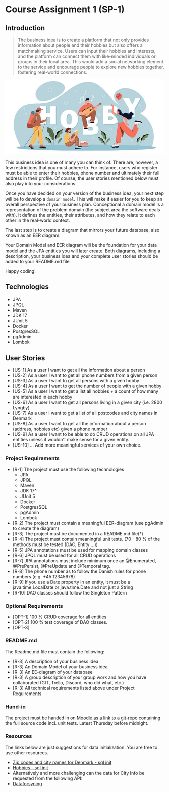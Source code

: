 # Course Assignment 1 (SP-1)

## Introduction

> The business idea is to create a platform that not only provides information about people and their hobbies but also offers a matchmaking service. Users can input their hobbies and interests, and the platform can connect them with like-minded individuals or groups in their local area. This would add a social networking element to the service and encourage people to explore new hobbies together, fostering real-world connections.

![Hobbies](../images/hobbies.png)

This business idea is one of many you can think of. There are, however, a few restrictions that you must adhere to.
For instance, users who register must be able to enter their hobbies, phone number and ultimately their full address in their profile. Of course, the user stories mentioned below must also play into your considerations.

Once you have decided on your version of the business idea, your next step will be to develop a `domain model`. This will make it easier for you to keep an overall perspective of your business plan. Conceptional a domain model is a representation of the
problem domain (the subject area the software deals with). It defines the entities, their attributes, and how they relate to each other in the real-world context.

The last step is to create a diagram that mirrors your future database, also known as an EER diagram.

Your Domain Model and EER diagram will be the foundation for your data model and the JPA entities you will later create. Both
diagrams, including a description, your business idea and your complete user stories should be added to your README.md file.

Happy coding!


## Technologies

- JPA
- JPQL
- Maven
- JDK 17
- JUnit 5
- Docker
- PostgresSQL
- pgAdmin
- Lombok

## User Stories

- [US-1] As a user I want to get all the information about a person
- [US-2] As a user I want to get all phone numbers from a given person
- [US-3] As a user I want to get all persons with a given hobby
- [US-4] As a user I want to get the number of people with a given hobby
- [US-5] As a user I want to get a list all hobbies + a count of how many are interested in each hobby
- [US-6] As a user I want to get all persons living in a given city (i.e. 2800 Lyngby)
- [US-7] As a user I want to get a list of all postcodes and city names in Denmark
- [US-8] As a user I want to get all the information about a person (address, hobbies etc) given a phone number
- [US-9] As a user I want to be able to do CRUD operations on all JPA entities unless it wouldn't make sense for a given entity.
- [US-10] … Add more meaningful services of your own choice.

### Project Requirements

- [R-1] The project must use the following technologies
    - JPA
    - JPQL
    - Maven
    - JDK 17^
    - JUnit 5
    - Docker
    - PostgresSQL
    - pgAdmin
    - Lombok
- [R-2] The project must contain a meaningful EER-diagram (use pgAdmin to create the diagram)
- [R-3] The project must be documented in a README.md file(*)
- [R-4] The project must contain meaningful unit tests. (70 - 80 % of the methods must be tested (DAO, Entity ...))
- [R-5] JPA annotations must be used for mapping domain classes
- [R-6] JPQL must be used for all CRUD operations
- [R-7] JPA annotations must include minimum once an @Enumerated, @PrePersist, @PreUpdate and @Temporal tag.
- [R-8] The phone number as to follow the Danish rules for phone numbers (e.g. +45 12345678)
- [R-9] If you use a Date property in an entity, it must be a java.time.LocalDate or java.time.Date and not just a String
- [R-10] DAO classes should follow the Singleton Pattern

### Optional Requirements

- [OPT-1] 100 % CRUD coverage for all entities
- [OPT-2] 100 % test coverage of DAO classes.
- [OPT-3]

### README.md

The Readme.md file must contain the following:

- [R-3] A description of your business idea
- [R-3] An Domain Model of your business idea
- [R-3] An EE-diagram of your database
- [R-3] A group description of your group work and how you have collaborated (GIT, Trello, Discord, who did what, etc.)
- [R-3] All technical requirements listed above under Project Requirements

### Hand-in
The project must be handed in on [Moodle as a link to a git-repo](https://cphbusiness.mrooms.net/mod/assign/view.php?id=621503) containing the full source code incl. unit tests. Latest Thursday before midnight.

### Resources

The links below are just suggestions for data initialization. You are free to use other resources.

- [Zip codes and city names for Denmark - sql init](./zipcodes.md)
- [Hobbies - sql init](./hobbies.md)
- Alternatively and more challenging can the data for City Info be requested from the following API:
- [Dataforsyning](https://api.dataforsyningen.dk/postnumre)